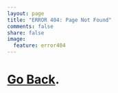 ```yaml
---
layout: page
title: "ERROR 404: Page Not Found"
comments: false
share: false
image:
  feature: error404
---  
```


# [Go Back](href="https://r3bl.github.io).
